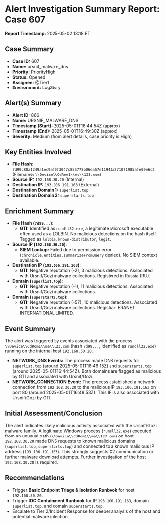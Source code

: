 # Alert Investigation Summary Report: Case 607

**Report Timestamp:** 2025-05-02 13:18 ET

## Case Summary

*   **Case ID:** 607
*   **Name:** ursnif_malware_dns
*   **Priority:** PriorityHigh
*   **Status:** Opened
*   **Assignee:** @Tier1
*   **Environment:** LogStory

## Alert(s) Summary

*   **Alert ID:** 866
*   **Name:** URSNIF_MALWARE_DNS
*   **Timestamp (Start):** 2025-05-01T16:44:54Z (approx)
*   **Timestamp (End):** 2025-05-01T16:49:30Z (approx)
*   **Severity:** Medium (from alert details, case priority is High)

## Key Entities Involved

*   **File Hash:** `7d99c80a1249a1ec9af0f3047c855778b06ea57e11943a271071985afe09e6c2` (Filename: `\\Device\\CdRom1\\me\\123.com`)
*   **Source IP:** `192.168.30.20` (Internal)
*   **Destination IP:** `193.106.191.163` (External)
*   **Destination Domain 1:** `superlist.top`
*   **Destination Domain 2:** `superstarts.top`

## Enrichment Summary

*   **File Hash (`7d99...`)**:
    *   **GTI:** Identified as `rundll32.exe`, a legitimate Microsoft executable often used as a LOLBIN. No malicious detections on the hash itself. Tagged as `lolbin`, `known-distributor`, `legit`.
*   **Source IP (`192.168.30.20`)**:
    *   **SIEM Lookup:** Failed due to permission error (`chronicle.entities.summarizeFromQuery` denied). No SIEM context available.
*   **Destination IP (`193.106.191.163`)**:
    *   **GTI:** Negative reputation (-2), 3 malicious detections. Associated with Ursnif/Gozi malware collections. Registered in Russia (RU).
*   **Domain (`superlist.top`)**:
    *   **GTI:** Negative reputation (-1), 11 malicious detections. Associated with Ursnif/Gozi malware collections.
*   **Domain (`superstarts.top`)**:
    *   **GTI:** Negative reputation (-57), 10 malicious detections. Associated with Ursnif/Gozi malware collections. Registrar: ERANET INTERNATIONAL LIMITED.

## Event Summary

The alert was triggered by events associated with the process `\\Device\\CdRom1\\me\\123.com` (hash `7d99...`, identified as `rundll32.exe`) running on the internal host `192.168.30.20`.
*   **NETWORK_DNS Events:** The process made DNS requests for `superlist.top` (around 2025-05-01T16:46:15Z) and `superstarts.top` (around 2025-05-01T16:44:54Z). Both domains are flagged as malicious by GTI and associated with Ursnif/Gozi.
*   **NETWORK_CONNECTION Event:** The process established a network connection from `192.168.30.20` to the malicious IP `193.106.191.163` on port 80 (around 2025-05-01T16:48:53Z). This IP is also associated with Ursnif/Gozi by GTI.

## Initial Assessment/Conclusion

The alert indicates likely malicious activity associated with the Ursnif/Gozi malware family. A legitimate Windows process (`rundll32.exe`) executed from an unusual path (`\\Device\\CdRom1\\me\\123.com`) on host `192.168.30.20` made DNS requests to known malicious domains (`superlist.top`, `superstarts.top`) and connected to a known malicious IP address (`193.106.191.163`). This strongly suggests C2 communication or further malware download attempts. Further investigation of the host `192.168.30.20` is required.

## Recommendations

*   Trigger **Basic Endpoint Triage & Isolation Runbook** for host `192.168.30.20`.
*   Trigger **IOC Containment Runbook** for IP `193.106.191.163`, domain `superlist.top`, and domain `superstarts.top`.
*   Escalate to Tier 2/Incident Response for deeper analysis of the host and potential malware infection.
